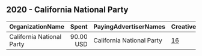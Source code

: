 ## 2020 - California National Party 
|OrganizationName|Spent|PayingAdvertiserNames|CreativeUrls|Impressions|Genders|AgeBrackets|CountryCodes|BillingAddresses|CandidateBallotInformation|
|:---|---:|:---|:---|---:|:---|:---|:---|:---|:---|
|California National Party|90.00 USD|California National Party|[16](https://www.snap.com/political-ads/asset/8327533e3c40a8ed1b8b9b629660c567d850276133901884a4cb14f8001daca9?mediaType=jpeg)|83,028||16+|united states|"p,o. box 1301,Bonita,91908,US"|California National Party|
